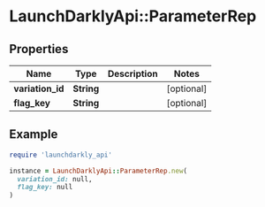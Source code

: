 # LaunchDarklyApi::ParameterRep

## Properties

| Name | Type | Description | Notes |
| ---- | ---- | ----------- | ----- |
| **variation_id** | **String** |  | [optional] |
| **flag_key** | **String** |  | [optional] |

## Example

```ruby
require 'launchdarkly_api'

instance = LaunchDarklyApi::ParameterRep.new(
  variation_id: null,
  flag_key: null
)
```

